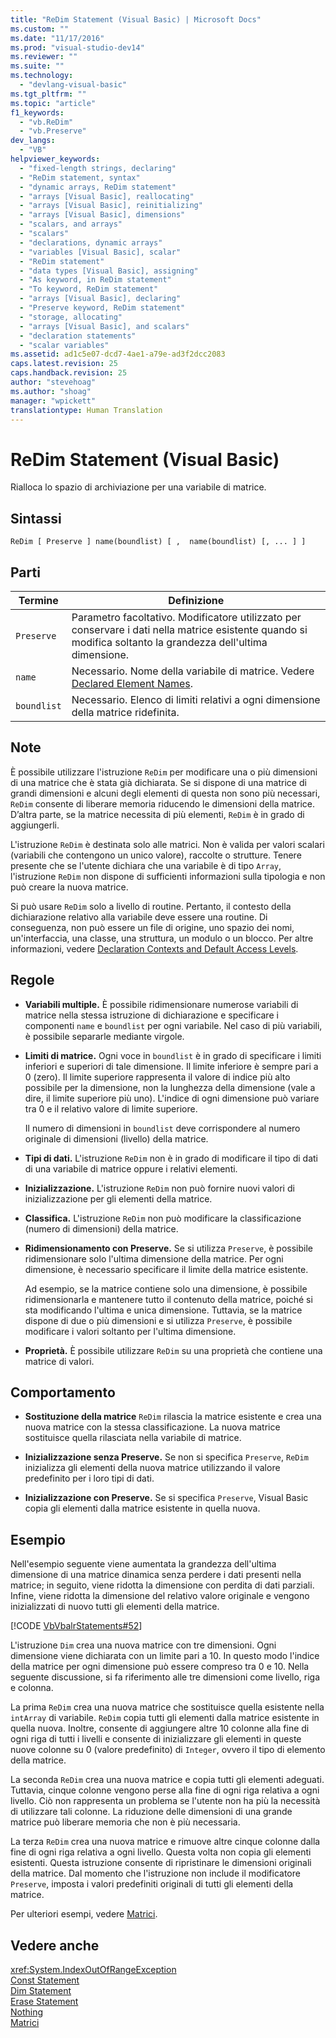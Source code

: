 ```yaml
---
title: "ReDim Statement (Visual Basic) | Microsoft Docs"
ms.custom: ""
ms.date: "11/17/2016"
ms.prod: "visual-studio-dev14"
ms.reviewer: ""
ms.suite: ""
ms.technology: 
  - "devlang-visual-basic"
ms.tgt_pltfrm: ""
ms.topic: "article"
f1_keywords: 
  - "vb.ReDim"
  - "vb.Preserve"
dev_langs: 
  - "VB"
helpviewer_keywords: 
  - "fixed-length strings, declaring"
  - "ReDim statement, syntax"
  - "dynamic arrays, ReDim statement"
  - "arrays [Visual Basic], reallocating"
  - "arrays [Visual Basic], reinitializing"
  - "arrays [Visual Basic], dimensions"
  - "scalars, and arrays"
  - "scalars"
  - "declarations, dynamic arrays"
  - "variables [Visual Basic], scalar"
  - "ReDim statement"
  - "data types [Visual Basic], assigning"
  - "As keyword, in ReDim statement"
  - "To keyword, ReDim statement"
  - "arrays [Visual Basic], declaring"
  - "Preserve keyword, ReDim statement"
  - "storage, allocating"
  - "arrays [Visual Basic], and scalars"
  - "declaration statements"
  - "scalar variables"
ms.assetid: ad1c5e07-dcd7-4ae1-a79e-ad3f2dcc2083
caps.latest.revision: 25
caps.handback.revision: 25
author: "stevehoag"
ms.author: "shoag"
manager: "wpickett"
translationtype: Human Translation
---
```

# ReDim Statement (Visual Basic)
Rialloca lo spazio di archiviazione per una variabile di matrice.  
  
## Sintassi  
  
```  
ReDim [ Preserve ] name(boundlist) [ ,  name(boundlist) [, ... ] ]  
```  
  
## Parti  
  
|Termine|Definizione|  
|-------------|-----------------|  
|`Preserve`|Parametro facoltativo.  Modificatore utilizzato per conservare i dati nella matrice esistente quando si modifica soltanto la grandezza dell'ultima dimensione.|  
|`name`|Necessario.  Nome della variabile di matrice.  Vedere [Declared Element Names](../../../visual-basic/programming-guide/language-features/declared-elements/declared-element-names.md).|  
|`boundlist`|Necessario.  Elenco di limiti relativi a ogni dimensione della matrice ridefinita.|  
  
## Note  
 È possibile utilizzare l'istruzione `ReDim` per modificare una o più dimensioni di una matrice che è stata già dichiarata.  Se si dispone di una matrice di grandi dimensioni e alcuni degli elementi di questa non sono più necessari, `ReDim` consente di liberare memoria riducendo le dimensioni della matrice.  D’altra parte, se la matrice necessita di più elementi, `ReDim` è in grado di aggiungerli.  
  
 L'istruzione `ReDim` è destinata solo alle matrici.  Non è valida per valori scalari \(variabili che contengono un unico valore\), raccolte o strutture.  Tenere presente che se l'utente dichiara che una variabile è di tipo `Array`, l'istruzione `ReDim` non dispone di sufficienti informazioni sulla tipologia e non può creare la nuova matrice.  
  
 Si può usare `ReDim` solo a livello di routine.  Pertanto, il contesto della dichiarazione relativo alla variabile deve essere una routine. Di conseguenza, non può essere un file di origine, uno spazio dei nomi, un'interfaccia, una classe, una struttura, un modulo o un blocco.  Per altre informazioni, vedere [Declaration Contexts and Default Access Levels](../../../visual-basic/language-reference/statements/declaration-contexts-and-default-access-levels.md).  
  
## Regole  
  
-   **Variabili multiple.** È possibile ridimensionare numerose variabili di matrice nella stessa istruzione di dichiarazione e specificare i componenti `name` e `boundlist` per ogni variabile.  Nel caso di più variabili, è possibile separarle mediante virgole.  
  
-   **Limiti di matrice.** Ogni voce in `boundlist` è in grado di specificare i limiti inferiori e superiori di tale dimensione.  Il limite inferiore è sempre pari a 0 \(zero\).  Il limite superiore rappresenta il valore di indice più alto possibile per la dimensione, non la lunghezza della dimensione \(vale a dire, il limite superiore più uno\).  L'indice di ogni dimensione può variare tra 0 e il relativo valore di limite superiore.  
  
     Il numero di dimensioni in `boundlist` deve corrispondere al numero originale di dimensioni \(livello\) della matrice.  
  
-   **Tipi di dati.** L'istruzione `ReDim` non è in grado di modificare il tipo di dati di una variabile di matrice oppure i relativi elementi.  
  
-   **Inizializzazione.** L'istruzione `ReDim` non può fornire nuovi valori di inizializzazione per gli elementi della matrice.  
  
-   **Classifica.** L'istruzione `ReDim` non può modificare la classificazione \(numero di dimensioni\) della matrice.  
  
-   **Ridimensionamento con Preserve.** Se si utilizza `Preserve`, è possibile ridimensionare solo l'ultima dimensione della matrice.  Per ogni dimensione, è necessario specificare il limite della matrice esistente.  
  
     Ad esempio, se la matrice contiene solo una dimensione, è possibile ridimensionarla e mantenere tutto il contenuto della matrice, poiché si sta modificando l'ultima e unica dimensione.  Tuttavia, se la matrice dispone di due o più dimensioni e si utilizza `Preserve`, è possibile modificare i valori soltanto per l'ultima dimensione.  
  
-   **Proprietà.** È possibile utilizzare `ReDim` su una proprietà che contiene una matrice di valori.  
  
## Comportamento  
  
-   **Sostituzione della matrice** `ReDim` rilascia la matrice esistente e crea una nuova matrice con la stessa classificazione.  La nuova matrice sostituisce quella rilasciata nella variabile di matrice.  
  
-   **Inizializzazione senza Preserve.** Se non si specifica `Preserve`, `ReDim` inizializza gli elementi della nuova matrice utilizzando il valore predefinito per i loro tipi di dati.  
  
-   **Inizializzazione con Preserve.** Se si specifica `Preserve`, Visual Basic copia gli elementi dalla matrice esistente in quella nuova.  
  
## Esempio  
 Nell'esempio seguente viene aumentata la grandezza dell'ultima dimensione di una matrice dinamica senza perdere i dati presenti nella matrice; in seguito, viene ridotta la dimensione con perdita di dati parziali.  Infine, viene ridotta la dimensione del relativo valore originale e vengono inizializzati di nuovo tutti gli elementi della matrice.  
  
 [!CODE [VbVbalrStatements#52](../CodeSnippet/VS_Snippets_VBCSharp/VbVbalrStatements#52)]  
  
 L'istruzione `Dim` crea una nuova matrice con tre dimensioni.  Ogni dimensione viene dichiarata con un limite pari a 10. In questo modo l'indice della matrice per ogni dimensione può essere compreso tra 0 e 10.  Nella seguente discussione, si fa riferimento alle tre dimensioni come livello, riga e colonna.  
  
 La prima `ReDim` crea una nuova matrice che sostituisce quella esistente nella `intArray` di variabile.  `ReDim` copia tutti gli elementi dalla matrice esistente in quella nuova.  Inoltre, consente di aggiungere altre 10 colonne alla fine di ogni riga di tutti i livelli e consente di inizializzare gli elementi in queste nuove colonne su 0 \(valore predefinito\) di `Integer`, ovvero il tipo di elemento della matrice.  
  
 La seconda `ReDim` crea una nuova matrice e copia tutti gli elementi adeguati.  Tuttavia, cinque colonne vengono perse alla fine di ogni riga relativa a ogni livello.  Ciò non rappresenta un problema se l'utente non ha più la necessità di utilizzare tali colonne.  La riduzione delle dimensioni di una grande matrice può liberare memoria che non è più necessaria.  
  
 La terza `ReDim` crea una nuova matrice e rimuove altre cinque colonne dalla fine di ogni riga relativa a ogni livello.  Questa volta non copia gli elementi esistenti.  Questa istruzione consente di ripristinare le dimensioni originali della matrice.  Dal momento che l'istruzione non include il modificatore `Preserve`, imposta i valori predefiniti originali di tutti gli elementi della matrice.  
  
 Per ulteriori esempi, vedere [Matrici](../../../visual-basic/programming-guide/language-features/arrays/index.md).  
  
## Vedere anche  
 <xref:System.IndexOutOfRangeException>   
 [Const Statement](../../../visual-basic/language-reference/statements/const-statement.md)   
 [Dim Statement](../../../visual-basic/language-reference/statements/dim-statement.md)   
 [Erase Statement](../../../visual-basic/language-reference/statements/erase-statement.md)   
 [Nothing](../../../visual-basic/language-reference/nothing.md)   
 [Matrici](../../../visual-basic/programming-guide/language-features/arrays/index.md)